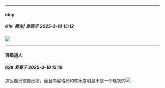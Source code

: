 ﻿
*****

####  obiy  
##### 61#         楼主| 发表于 2025-3-10 15:12

<img src="https://p.sda1.dev/22/051a512678f73990f1f2e21a0b6b7873/image.jpg" referrerpolicy="no-referrer">


*****

####  百损道人  
##### 62#       发表于 2025-3-10 15:16

怎么自己挖自己坟，而且内容格局和欢乐度明显不是一个档次的<img src="https://static.saraba1st.com/image/smiley/face2017/009.gif" referrerpolicy="no-referrer">

